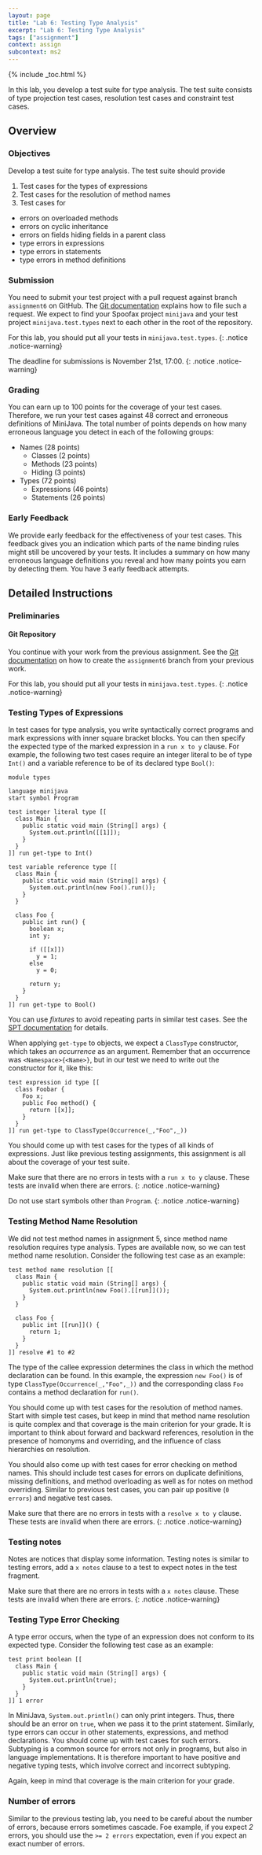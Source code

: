 ```yaml
---
layout: page
title: "Lab 6: Testing Type Analysis"
excerpt: "Lab 6: Testing Type Analysis"
tags: ["assignment"]
context: assign
subcontext: ms2
---
```


{% include _toc.html %}

In this lab, you develop a test suite for type analysis.
The test suite consists of type projection test cases, resolution test cases and constraint test cases.

## Overview

### Objectives

Develop a test suite for type analysis.
The test suite should provide

1. Test cases for the types of expressions
1. Test cases for the resolution of method names
2. Test cases for
  * errors on overloaded methods
  * errors on cyclic inheritance
  * errors on fields hiding fields in a parent class
  * type errors in expressions
  * type errors in statements
  * type errors in method definitions

### Submission

You need to submit your test project with a pull request against branch `assignment6` on GitHub.
The [Git documentation](/documentation/git.html#submitting-an-assignment) explains how to file such
a request.  We expect to find your Spoofax project `minijava` and your test project
`minijava.test.types` next to each other in the root of the repository.

For this lab, you should put all your tests in `minijava.test.types`.
{: .notice .notice-warning}

The deadline for submissions is November 21st, 17:00.
{: .notice .notice-warning}

### Grading

You can earn up to 100 points for the coverage of your test cases. Therefore, we run your test cases
against 48 correct and erroneous definitions of MiniJava. The total number of points depends on how
many erroneous language you detect in each of the following groups:

- Names (28 points)
  - Classes (2 points)
  - Methods (23 points)
  - Hiding (3 points)
- Types (72 points)
  - Expressions (46 points)
  - Statements (26 points)

### Early Feedback

We provide early feedback for the effectiveness of your test cases.
This feedback gives you an indication which parts of the name binding rules might still be uncovered by your tests.
It includes a summary on how many erroneous language definitions you reveal and how many points you earn by detecting them.
You have 3 early feedback attempts.

## Detailed Instructions

### Preliminaries

#### Git Repository

You continue with your work from the previous assignment.  See the
[Git documentation](/documentation/git.html#continue-from-previous-assignment) on how to create the
`assignment6` branch from your previous work.

For this lab, you should put all your tests in `minijava.test.types`.
{: .notice .notice-warning}

### Testing Types of Expressions

In test cases for type analysis,
 you write syntactically correct programs and
 mark expressions with inner square bracket blocks.
You can then specify the expected type of the marked expression in a `run x to y` clause.
For example, the following two test cases require an integer literal to be of type `Int()`
and a variable reference to be of its declared type `Bool()`:

```
module types

language minijava
start symbol Program

test integer literal type [[
  class Main {
    public static void main (String[] args) {
      System.out.println([[1]]);
    }
  }
]] run get-type to Int()

test variable reference type [[
  class Main {
    public static void main (String[] args) {
      System.out.println(new Foo().run());
    }
  }

  class Foo {
    public int run() {
      boolean x;
      int y;

      if ([[x]])
        y = 1;
      else
        y = 0;

      return y;
    }
  }
]] run get-type to Bool()
```

You can use _fixtures_ to avoid repeating parts in similar test cases. See the
[SPT documentation](http://metaborg.org/en/latest/source/langdev/meta/lang/spt.html#test-fixtures)
for details.

When applying `get-type` to objects, we expect a `ClassType` constructor, which takes an
*occurrence* as an argument. Remember that an occurrence was `<Namespace>{<Name>}`, but in our test
we need to write out the constructor for it, like this:

```
test expression id type [[
  class Foobar {
    Foo x;
    public Foo method() {
      return [[x]];
    }
  }
]] run get-type to ClassType(Occurrence(_,"Foo",_))
```

You should come up with test cases for the types of all kinds of expressions.  Just like previous
testing assignments, this assignment is all about the coverage of your test suite.

Make sure that there are no errors in tests with a `run x to y` clause. These tests are invalid when
there are errors.
{: .notice .notice-warning}

Do not use start symbols other than `Program`.
{: .notice .notice-warning}

### Testing Method Name Resolution

We did not test method names in assignment 5, since method name resolution requires type analysis.
Types are available now, so we can test method name resolution.
Consider the following test case as an example:

```
test method name resolution [[
  class Main {
    public static void main (String[] args) {
      System.out.println(new Foo().[[run]]());
    }
  }

  class Foo {
    public int [[run]]() {
      return 1;
    }
  }
]] resolve #1 to #2
```

The type of the callee expression determines the class in which the method declaration can be found.
In this example, the expression `new Foo()` is of type `ClassType(Occurrence(_,"Foo",_))` and
the corresponding class `Foo` contains a method declaration for `run()`.

You should come up with test cases for the resolution of method names.
Start with simple test cases, but keep in mind that method name resolution is quite complex
 and that coverage is the main criterion for your grade.
It is important to think about forward and backward references,
 resolution in the presence of homonyms and overriding,
 and the influence of class hierarchies on resolution.

You should also come up with test cases for error checking on method names.
This should include test cases for errors on duplicate definitions, missing definitions, and method overloading
 as well as for notes on method overriding.
Similar to previous test cases, you can pair up positive (`0 errors`) and negative test cases.

Make sure that there are no errors in tests with a `resolve x to y` clause. These tests are invalid when there are errors.
{: .notice .notice-warning}

### Testing notes

Notes are notices that display some information.
Testing notes is similar to testing errors, add a `x notes` clause to a test to expect notes in the test fragment.

Make sure that there are no errors in tests with a `x notes` clause. These tests are invalid when there are errors.
{: .notice .notice-warning}

### Testing Type Error Checking

A type error occurs, when the type of an expression does not conform to its expected type.
Consider the following test case as an example:

```
test print boolean [[
  class Main {
    public static void main (String[] args) {
      System.out.println(true);
    }
  }
]] 1 error
```

In MiniJava, `System.out.println()` can only print integers.
Thus, there should be an error on `true`, when we pass it to the print statement.
Similarly, type errors can occur in other statements, expressions, and method declarations.
You should come up with test cases for such errors.
Subtyping is a common source for errors not only in programs, but also in language implementations.
It is therefore important to have positive and negative typing tests, which involve correct and incorrect subtyping.

Again, keep in mind that coverage is the main criterion for your grade.

### Number of errors

Similar to the previous testing lab, you need to be careful about the number of errors, because
errors sometimes cascade. Foe example, if you expect *2* errors, you should use the `>= 2 errors`
expectation, even if you expect an exact number of errors.
